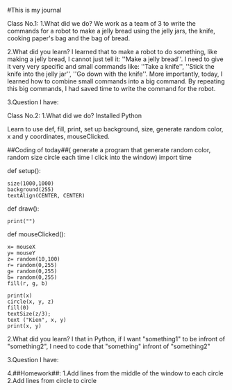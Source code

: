 #This is my journal

Class No.1:
1.What did we do?
We work as a team of 3 to write the commands for a robot to make a jelly bread using the jelly jars, the knife, cooking paper's bag and the bag of bread.

2.What did you learn?
I learned that to make a robot to do something, like making a jelly bread, I cannot just tell it: ''Make a jelly bread''. I need to give it very very specific and small commands like: ''Take a knife'', ''Stick the knife into the jelly jar'', ''Go down with the knife''. More importantly, today, I learned how to combine small commands into a big command. By repeating this big commands, I had saved time to write the command for the robot.

3.Question I have:




Class No.2:
1.What did we do? 
Installed Python

Learn to use def, fill, print, set up background, size, generate random color, x and y coordinates, mouseClicked.

##Coding of today##( generate a program that generate random color, random size circle each time I click into the window)
import time

def setup():

    size(1000,1000)
    background(255)
    textAlign(CENTER, CENTER)

def draw():

    print("")
    
def mouseClicked():

    x= mouseX
    y= mouseY
    z= random(10,100)
    r= random(0,255)
    g= random(0,255)
    b= random(0,255)
    fill(r, g, b)

    print(x)
    circle(x, y, z)
    fill(0)
    textSize(z/3);
    text ("Kien", x, y)
    print(x, y)


2.What did you learn? I that in Python, if I want "something1" to be infront of "something2", I need to code that "something" infront of "something2"

3.Question I have:

4.##Homework##:
1.Add lines from the middle of the window to each circle
2.Add lines from circle to circle


